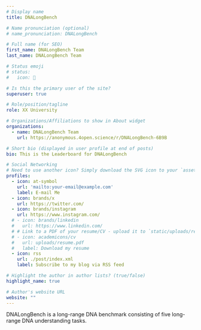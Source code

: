```yaml
---
# Display name
title: DNALongBench

# Name pronunciation (optional)
# name_pronunciation: DNALongBench

# Full name (for SEO)
first_name: DNALongBench Team
last_name: DNALongBench Team

# Status emoji
# status:
#   icon: 🧬

# Is this the primary user of the site?
superuser: true

# Role/position/tagline
role: XX University

# Organizations/Affiliations to show in About widget
organizations:
  - name: DNALongBench Team
    url: https://anonymous.4open.science/r/DNALongBench-6B9B

# Short bio (displayed in user profile at end of posts)
bio: This is the Leaderboard for DNALongBench

# Social Networking
# Need to use another icon? Simply download the SVG icon to your `assets/media/icons/` folder.
profiles:
  - icon: at-symbol
    url: 'mailto:your-email@example.com'
    label: E-mail Me
  - icon: brands/x
    url: https://twitter.com/
  - icon: brands/instagram
    url: https://www.instagram.com/
  # - icon: brands/linkedin
  #   url: https://www.linkedin.com/
  # # Link to a PDF of your resume/CV - upload it to `static/uploads/resume.pdf`
  # - icon: academicons/cv
  #   url: uploads/resume.pdf
  #   label: Download my resume
  - icon: rss
    url: ./post/index.xml
    label: Subscribe to my blog via RSS feed

# Highlight the author in author lists? (true/false)
highlight_name: true

# Author's website URL
website: ""
---
```


DNALongBench is a long-range DNA benchmark consisting of five long-range DNA understanding tasks.
